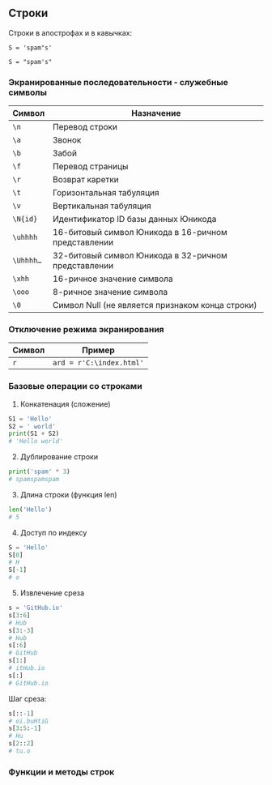 ## Строки

Строки в апострофах и в кавычках:

`S = 'spam"s'`

`S = "spam's"`

### Экранированные последовательности - служебные символы
|Символ|Назначение|
|------|----------|
| `\n`|Перевод строки|
| `\a`|Звонок|
| `\b`|Забой|
| `\f`|Перевод страницы|
| `\r`|Возврат каретки|
| `\t`|Горизонтальная табуляция|
| `\v`|Вертикальная табуляция|
| `\N{id}`|Идентификатор ID базы данных Юникода|
| `\uhhhh`|16-битовый символ Юникода в 16-ричном представлении|
| `\Uhhhh…`|32-битовый символ Юникода в 32-ричном представлении|
| `\xhh`|16-ричное значение символа|
| `\ooo`|8-ричное значение символа|
| `\0`|Символ Null (не является признаком конца строки)|

### Отключение режима экранирования
|Символ|Пример|
|------|------|
| `r`|`ard = r'C:\index.html'`|

### Базовые операции со строками
1. Конкатенация (сложение)
```Python
S1 = 'Hello'
S2 = ' world'
print(S1 + S2)
# 'Hello world'
```

2. Дублирование строки
```Python
print('spam' * 3)
# spamspamspam
```

3. Длина строки (функция len)
```Python
len('Hello')
# 5
```

4. Доступ по индексу
```Python
S = 'Hello'
S[0]
# H
S[-1]
# o
```

5. Извлечение среза
```Python
s = 'GitHub.io'
s[3:6]
# Hub
s[3:-3]
# Hub
s[:6]
# GitHub
s[1:]
# itHub.io
s[:]
# GitHub.io
```
Шаг среза:
```Python
s[::-1]
# oi.buHtiG
s[3:5:-1]
# Hu
s[2::2]
# tu.o
```

### Функции и методы строк
